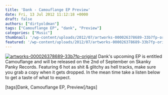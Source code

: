 ```yaml
---
title: 'Dank - Camouflange EP Preview'
date: Fri, 13 Jul 2012 11:12:18 +0000
draft: false
authors: ["dirtyoldman"]
tags: ["Camouflange EP", "dank", "Preview"]
categories: ["Music"]
thumbnail: '/wp-content/uploads/2012/07/artworks-000026378689-33b7fp-original-150x150.jpg'
featured: '/wp-content/uploads/2012/07/artworks-000026378689-33b7fp-original-304x190.jpg'
---
```


[![](/wp-content/uploads/2012/07/artworks-000026378689-33b7fp-original-e1342010421369.jpg "artworks-000026378689-33b7fp-original")](/2012/07/13/dank-camouflange-ep-preview/artworks-000026378689-33b7fp-original/) Dank's upcoming EP is entitled Camouflange and will be released on the 2nd of September on Skanky Panky Records. Featuring 6 hot as shit & glitchy as hell tracks, make sure you grab a copy when it gets dropped. In the mean time take a listen below to get a taste of what to expect.

\[tags\]Dank, Camouflange EP, Preview\[/tags\]